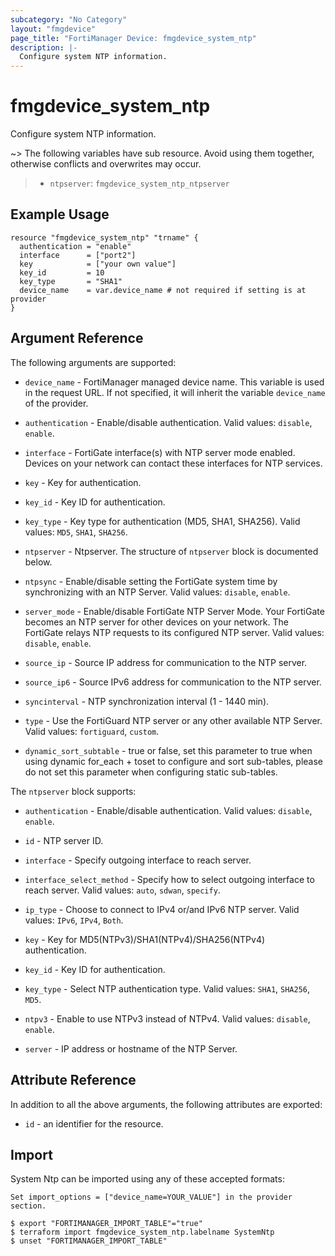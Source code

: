 ```yaml
---
subcategory: "No Category"
layout: "fmgdevice"
page_title: "FortiManager Device: fmgdevice_system_ntp"
description: |-
  Configure system NTP information.
---
```


# fmgdevice_system_ntp
Configure system NTP information.

~> The following variables have sub resource. Avoid using them together, otherwise conflicts and overwrites may occur.
>- `ntpserver`: `fmgdevice_system_ntp_ntpserver`



## Example Usage

```hcl
resource "fmgdevice_system_ntp" "trname" {
  authentication = "enable"
  interface      = ["port2"]
  key            = ["your own value"]
  key_id         = 10
  key_type       = "SHA1"
  device_name    = var.device_name # not required if setting is at provider
}
```

## Argument Reference


The following arguments are supported:

* `device_name` - FortiManager managed device name. This variable is used in the request URL. If not specified, it will inherit the variable `device_name` of the provider.

* `authentication` - Enable/disable authentication. Valid values: `disable`, `enable`.

* `interface` - FortiGate interface(s) with NTP server mode enabled. Devices on your network can contact these interfaces for NTP services.
* `key` - Key for authentication.
* `key_id` - Key ID for authentication.
* `key_type` - Key type for authentication (MD5, SHA1, SHA256). Valid values: `MD5`, `SHA1`, `SHA256`.

* `ntpserver` - Ntpserver. The structure of `ntpserver` block is documented below.
* `ntpsync` - Enable/disable setting the FortiGate system time by synchronizing with an NTP Server. Valid values: `disable`, `enable`.

* `server_mode` - Enable/disable FortiGate NTP Server Mode. Your FortiGate becomes an NTP server for other devices on your network. The FortiGate relays NTP requests to its configured NTP server. Valid values: `disable`, `enable`.

* `source_ip` - Source IP address for communication to the NTP server.
* `source_ip6` - Source IPv6 address for communication to the NTP server.
* `syncinterval` - NTP synchronization interval (1 - 1440 min).
* `type` - Use the FortiGuard NTP server or any other available NTP Server. Valid values: `fortiguard`, `custom`.

* `dynamic_sort_subtable` - true or false, set this parameter to true when using dynamic for_each + toset to configure and sort sub-tables, please do not set this parameter when configuring static sub-tables.

The `ntpserver` block supports:

* `authentication` - Enable/disable authentication. Valid values: `disable`, `enable`.

* `id` - NTP server ID.
* `interface` - Specify outgoing interface to reach server.
* `interface_select_method` - Specify how to select outgoing interface to reach server. Valid values: `auto`, `sdwan`, `specify`.

* `ip_type` - Choose to connect to IPv4 or/and IPv6 NTP server. Valid values: `IPv6`, `IPv4`, `Both`.

* `key` - Key for MD5(NTPv3)/SHA1(NTPv4)/SHA256(NTPv4) authentication.
* `key_id` - Key ID for authentication.
* `key_type` - Select NTP authentication type. Valid values: `SHA1`, `SHA256`, `MD5`.

* `ntpv3` - Enable to use NTPv3 instead of NTPv4. Valid values: `disable`, `enable`.

* `server` - IP address or hostname of the NTP Server.


## Attribute Reference

In addition to all the above arguments, the following attributes are exported:
* `id` - an identifier for the resource.

## Import

System Ntp can be imported using any of these accepted formats:
```
Set import_options = ["device_name=YOUR_VALUE"] in the provider section.

$ export "FORTIMANAGER_IMPORT_TABLE"="true"
$ terraform import fmgdevice_system_ntp.labelname SystemNtp
$ unset "FORTIMANAGER_IMPORT_TABLE"
```

